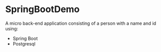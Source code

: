 # SpringBootDemo
A micro back-end application consisting of a person with a name and id using:
- Spring Boot
- Postgresql
